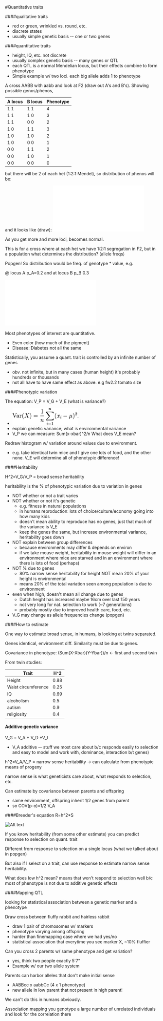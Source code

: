 #Quantitative traits

####qualitative traits

- red or green, wrinkled vs. round, etc. 
- discrete states
- usually simple genetic basis -- one or two genes

####quantitative traits

- height, IQ, etc. not discrete 
- usually complex genetic basis -- many genes or QTL
- each QTL is a normal Mendelian locus, but their effects combine to form phenotype
- Simple example w/ two loci. each big allele adds 1 to phenotype

A cross AABB with aabb and look at F2 (draw out A's and B's). Showing possible genos/phenos, 

A locus | B locus | Phenotype
---|---|---
1	1	|1	1	| 4
1	1	|1	0|	3
1	1	|0	0|	2
1	0	|1	1|	3
1	0	|1	0|	2
1	0	|0	0|	1
0	0	|1	1|	2
0	0	|1	0|	1
0	0	|0	0|	0
 
but there will be 2 of each het (1:2:1 Mendel), so distribution of phenos will be:

and it looks like (draw): ![Alt text](/Users/jri/src/bis101/phenos1.pdf)

As you get more and more loci, becomes normal. 

This is for a cross where at each het we have 1:2:1 segregation in F2, but in a population what determines the distribution? (allele freqs)

Popgen!  So distribution would be freq. of genotype * value, e.g.

@ locus A p_A=0.2 and at locus B p_B 0.3

![Alt text](/Users/jri/src/bis101/phenos2.pdf)

Most phenotypes of interest are quantitative.

- Even color (how much of the pigment)
- Disease: Diabetes not all the same

Statistically, you assume a quant. trait is controlled by an infinite number of genes

- obv. not infinite, but in many cases (human height) it's probably hundreds or thousands
- not all have to have same effect as above. e.g fw2.2 tomato size

####Phenotypic variation 
 
The equation: V_P = V_G + V_E (what is variance?)

- ![Variance](./images/var.png)
- explain genetic variance, what is environmental variance
- V_P we can measure: Sum(x-xbar)^2/n
What does V_E mean? 

Redraw histogram w/ variation around values due to environment. 

- e.g. take identical twin mice and I give one lots of food, and the other none. V_E will determine all of phenotypic difference!

####Heritability
           
H^2=V_G/V_P = broad sense heritability 

heritability is the % of phenotypic variation due to variation in genes

- NOT whether or not a trait varies
- NOT whether or not it's genetic
	- e.g. fitness in natural populations
	- in humans reproduction: lots of choice/culture/economy going into how many kids	
	- doesn't mean ability to reproduce has no genes, just that much of the variance is V_E
	- keep the genes the same, but increase environmental variance, heritability goes down
- NOT explain between group differences
	- because environments may differ & depends on environ
	- if we take mouse weight, heritability in mouse weight will differ in an environment where mice are starved and in an environment where there is lots of food (perhaps)
- NOT % due to genes
	- 80% narrow sense heritability for height NOT mean 20% of your height is environmental
	- means 20% of the total variation seen among population is due to environment
- even when high, doesn't mean all change due to genes
	- Dutch height has increased maybe 16cm over last 150 years
	- not very long for nat. selection to work (~7 generations)
	- probably mostly due to improved health care, food, etc.
- V_G may change as allele frequencies change (popgen)

####How to estimate

One way to estimate broad sense, in humans, is looking at twins separated. 

Genes identical, environment diff. Similarity must be due to genes.

Covariance in phenotype: (Sum(X-Xbar)(Y-Ybar))/n  <- first and second twin

From twin studies:

Trait | H^2
--- | ---
Height | 0.88
Waist circumference | 0.25
IQ | 0.69
alcoholism | 0.5
autism | 0.9
religiosity | 0.4

#### Additive genetic variance

V_G = V_A + V_D +V_I  
- V_A additive -- stuff we most care about b/c responds easily to selection and easy to model and work with, dominance, interaction b/t genes)

h^2=V_A/V_P = narrow sense heritability -> can calculate from phenotypic means of progeny

narrow sense is what geneticists care about, what responds to selection, etc.

Can estimate by covariance between parents and offspring

- same environment, offspring inherit 1/2 genes from parent
- so COV(p-o)=1/2 V_A

####Breeder's equation
R=h^2*S

![Alt text](/Users/jri/src/bis101/response_selection.jpg)

If you know heritability (from some other estimate) you can predict response to selection on quant. trait

Different from response to selection on a single locus (what we talked about in popgen)

But also if I select on a trait, can use response to estimate narrow sense heritability.

What does low h^2 mean?  means that won't respond to selection well b/c most of phenotype is not due to additive genetic effects
            
####Mapping QTL

looking for statistical association between a genetic marker and a phenotype

Draw cross between fluffy rabbit and hairless rabbit

- draw 1 pair of chromosomes w/ markers
- phenotype varying among offspring
- harder than finemapping case where we had yes/no
- statistical association that everytime you see marker X, ~10% fluffier

Can you cross 2 parents w/ same phenotype and get variation?

- yes, think two people exactly 5'7"
- Example w/ our two allele system

Parents can harbor alleles that don't make initial sense

- AABBcc x aabbCc (4 x 1 phenotype)
- new allele in low parent that not present in high parent!

We can't do this in humans obviously.

Association mapping you genotype a large number of unrelated individuals and look for the correlation there 



